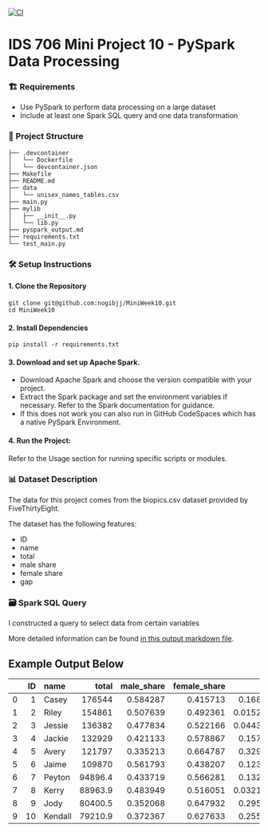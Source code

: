 [![CI](https://github.com/nogibjj/MiniWeek10/actions/workflows/cicd.yml/badge.svg)](https://github.com/nogibjj/MiniWeek10/actions/workflows/cicd.yml)

# IDS 706 Mini Project 10 - PySpark Data Processing

### 🏗️ Requirements
- Use PySpark to perform data processing on a large dataset
- Include at least one Spark SQL query and one data transformation

### 📂 Project Structure
```
├── .devcontainer
│   └── Dockerfile
│   └── devcontainer.json
├── Makefile
├── README.md
├── data
│   └── unisex_names_tables.csv
├── main.py
├── mylib
│   ├── __init__.py
│   └── lib.py
├── pyspark_output.md
├── requirements.txt
└── test_main.py
```

### 🛠️ Setup Instructions
#### 1. Clone the Repository
```
git clone git@github.com:nogibjj/MiniWeek10.git
cd MiniWeek10
```

#### 2. Install Dependencies
```
pip install -r requirements.txt
```

#### 3. Download and set up Apache Spark.
- Download Apache Spark and choose the version compatible with your project.
- Extract the Spark package and set the environment variables if necessary. Refer to the Spark documentation for guidance.
- If this does not work you can also run in GitHub CodeSpaces which has a native PySpark Environment. 

#### 4.	Run the Project:
Refer to the Usage section for running specific scripts or modules.

### 📊 Dataset Description
The data for this project comes from the biopics.csv dataset provided by FiveThirtyEight.

The dataset has the following features:
- ID
- name
- total
- male share
- female share
- gap 

### 🗃️ Spark SQL Query
I constructed a query to select data from certain variables 



More detailed information can be found [in this output markdown file](pyspark_output.md).

## Example Output Below 


|    |   ID | name    |    total |   male_share |   female_share |       gap |
|---:|-----:|:--------|---------:|-------------:|---------------:|----------:|
|  0 |    1 | Casey   | 176544   |     0.584287 |       0.415713 | 0.168573  |
|  1 |    2 | Riley   | 154861   |     0.507639 |       0.492361 | 0.0152781 |
|  2 |    3 | Jessie  | 136382   |     0.477834 |       0.522166 | 0.0443315 |
|  3 |    4 | Jackie  | 132929   |     0.421133 |       0.578867 | 0.157735  |
|  4 |    5 | Avery   | 121797   |     0.335213 |       0.664787 | 0.329574  |
|  5 |    6 | Jaime   | 109870   |     0.561793 |       0.438207 | 0.123586  |
|  6 |    7 | Peyton  |  94896.4 |     0.433719 |       0.566281 | 0.132561  |
|  7 |    8 | Kerry   |  88963.9 |     0.483949 |       0.516051 | 0.0321023 |
|  8 |    9 | Jody    |  80400.5 |     0.352068 |       0.647932 | 0.295864  |
|  9 |   10 | Kendall |  79210.9 |     0.372367 |       0.627633 | 0.255267  |
